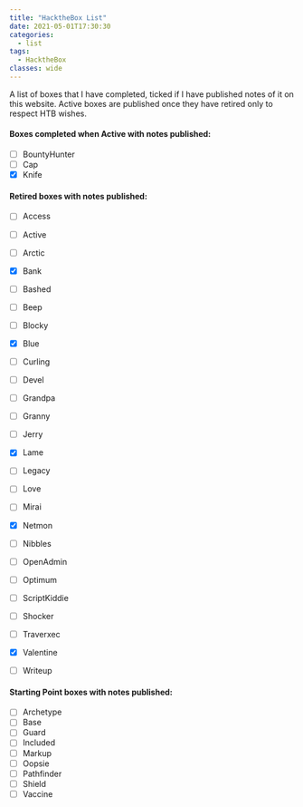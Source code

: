 ```yaml
---
title: "HacktheBox List"
date: 2021-05-01T17:30:30
categories:
  - list
tags:
  - HacktheBox
classes: wide
---
```

A list of boxes that I have completed, ticked if I have published notes of it on this website. 
Active boxes are published once they have retired only to respect HTB wishes.

<h4> Boxes completed when Active with notes published:</h4>

- [ ] BountyHunter
- [ ] Cap
- [x] Knife

<h4>Retired boxes with notes published:</h4>

- [ ] Access
- [ ] Active
- [ ] Arctic
- [x] Bank
- [ ] Bashed
- [ ] Beep
- [ ] Blocky
- [x] Blue
- [ ] Curling
- [ ] Devel
- [ ] Grandpa
- [ ] Granny
- [ ] Jerry
- [x] Lame
- [ ] Legacy
- [ ] Love
- [ ] Mirai
- [x] Netmon
- [ ] Nibbles
- [ ] OpenAdmin
- [ ] Optimum
- [ ] ScriptKiddie
- [ ] Shocker
- [ ] Traverxec
- [x] Valentine
- [ ] Writeup



<h4>Starting Point boxes with notes published:</h4>

- [ ] Archetype
- [ ] Base
- [ ] Guard
- [ ] Included
- [ ] Markup
- [ ] Oopsie
- [ ] Pathfinder
- [ ] Shield
- [ ] Vaccine
